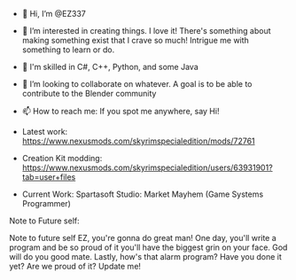 - 👋 Hi, I’m @EZ337
- 👀 I’m interested in creating things. I love it! There's something about making something exist that I crave so much! Intrigue me with something to learn or do.
- 🌱 I'm skilled in C#, C++, Python, and some Java
- 💞️ I’m looking to collaborate on whatever. A goal is to be able to contribute to the Blender community
- 📫 How to reach me: If you spot me anywhere, say Hi!

- Latest work: https://www.nexusmods.com/skyrimspecialedition/mods/72761
- Creation Kit modding: https://www.nexusmods.com/skyrimspecialedition/users/63931901?tab=user+files
- Current Work: Spartasoft Studio: Market Mayhem (Game Systems Programmer)


Note to Future self:

Note to future self EZ, you're gonna do great man! One day, you'll write a program and be so proud of it you'll have the biggest grin on your face. God will do you good mate. Lastly, how's that alarm program? Have you done it yet? Are we proud of it? Update me!
<!---
EZ337/EZ337 is a ✨ special ✨ repository because its `README.md` (this file) appears on your GitHub profile.
You can click the Preview link to take a look at your changes.
--->
